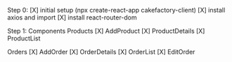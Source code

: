 Step 0: 
 [X] initial setup (npx   create-react-app  cakefactory-client)
 [X] install axios and import
 [X] install react-router-dom


Step 1: Components
Products
 [X] AddProduct
 [X] ProductDetails 
 [X] ProductList

Orders 
[X] AddOrder
[X] OrderDetails 
[X] OrderList
[X] EditOrder
